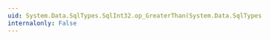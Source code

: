```yaml
---
uid: System.Data.SqlTypes.SqlInt32.op_GreaterThan(System.Data.SqlTypes.SqlInt32,System.Data.SqlTypes.SqlInt32)
internalonly: False
---
```

